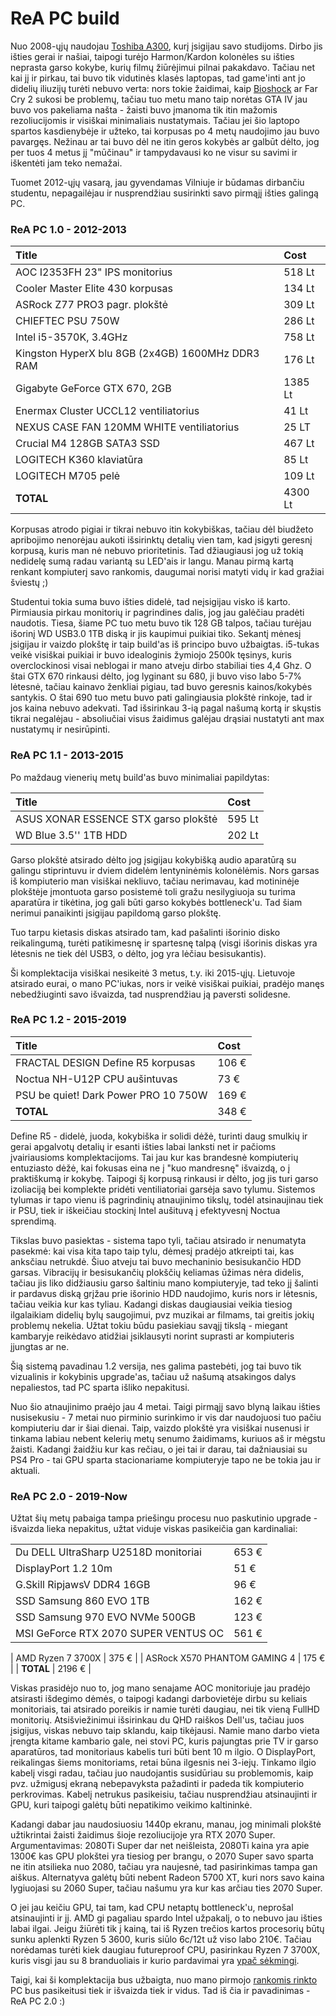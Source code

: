 # ReA PC build

Nuo 2008-ųjų naudojau [Toshiba A300](gadgets/apzvalgos/toshiba-a300-1gn.md), kurį įsigijau savo studijoms. Dirbo jis išties gerai ir našiai, taipogi turėjo Harmon/Kardon kolonėles su išties neprasta garso kokybe, kurių filmų žiūrėjimui pilnai pakakdavo. Tačiau net kai jį ir pirkau, tai buvo tik vidutinės klasės laptopas, tad game'inti ant jo didelių iliuzijų turėti nebuvo verta: nors tokie žaidimai, kaip [Bioshock](../zaidimai/bioshock.md) ar Far Cry 2 sukosi be problemų, tačiau tuo metu mano taip norėtas GTA IV jau buvo vos pakeliama našta - žaisti buvo įmanoma tik itin mažomis rezoliucijomis ir visiškai minimaliais nustatymais. Tačiau jei šio laptopo spartos kasdienybėje ir užteko, tai korpusas po 4 metų naudojimo jau buvo pavargęs. Nežinau ar tai buvo dėl ne itin geros kokybės ar galbūt dėlto, jog per tuos 4 metus jį "mūčinau" ir tampydavausi ko ne visur su savimi ir iškentėti jam teko nemažai.

Tuomet 2012-ųjų vasarą, jau gyvendamas Vilniuje ir būdamas dirbančiu studentu, nepagailėjau ir nusprendžiau susirinkti savo pirmąjį išties galingą PC.

### ReA PC 1.0 - 2012-2013

| Title | Cost |
| :--- | :--- |
| AOC I2353FH 23" IPS monitorius | 518 Lt |
| Cooler Master Elite 430 korpusas | 134 Lt |
| ASRock Z77 PRO3 pagr. plokštė | 309 Lt |
| CHIEFTEC PSU 750W | 286 Lt |
| Intel i5-3570K, 3.4GHz | 758 Lt |
| Kingston HyperX blu 8GB \(2x4GB\) 1600MHz DDR3 RAM | 176 Lt |
| Gigabyte GeForce GTX 670, 2GB | 1385 Lt |
| Enermax Cluster UCCL12 ventiliatorius | 41 Lt |
| NEXUS CASE FAN 120MM WHITE ventiliatorius  | 25 LT |
| Crucial M4 128GB SATA3 SSD | 467 Lt |
| LOGITECH K360 klaviatūra | 85 Lt |
| LOGITECH M705 pelė | 109 Lt |
| **TOTAL** | 4300 Lt |

Korpusas atrodo pigiai ir tikrai nebuvo itin kokybiškas, tačiau dėl biudžeto apribojimo nenorėjau aukoti išsirinktų detalių vien tam, kad įsigyti geresnį korpusą, kuris man nė nebuvo prioritetinis. Tad džiaugiausi jog už tokią nedidelę sumą radau variantą su LED'ais ir langu. Manau pirmą kartą renkant kompiuterį savo rankomis, daugumai norisi matyti vidų ir kad gražiai šviestų ;\)

Studentui tokia suma buvo išties didelė, tad neįsigijau visko iš karto. Pirmiausia pirkau monitorių ir pagrindines dalis, jog jau galėčiau pradėti naudotis. Tiesa, šiame PC tuo metu buvo tik 128 GB talpos, tačiau turėjau išorinį WD USB3.0 1TB diską ir jis kaupimui puikiai tiko. Sekantį mėnesį įsigijau ir vaizdo plokštę ir taip build'as iš principo buvo užbaigtas. i5-tukas veikė visiškai puikiai ir buvo idealoginis žymiojo 2500k tęsinys, kuris overclockinosi visai neblogai ir mano atveju dirbo stabiliai ties 4,4 Ghz. O štai GTX 670 rinkausi dėlto, jog lyginant su 680, ji buvo viso labo 5-7% lėtesnė, tačiau kainavo ženkliai pigiau, tad buvo geresnis kainos/kokybės santykis. O štai 690 tuo metu buvo pati galingiausia plokštė rinkoje, tad ir jos kaina nebuvo adekvati. Tad išsirinkau 3-ią pagal našumą kortą ir skųstis tikrai negalėjau - absoliučiai visus žaidimus galėjau drąsiai nustatyti ant max nustatymų ir nesirūpinti.

### ReA PC 1.1 - 2013-2015

Po maždaug vienerių metų build'as buvo minimaliai papildytas:

| Title | Cost |
| :--- | :--- |
| ASUS XONAR ESSENCE STX garso plokštė | 595 Lt |
| WD Blue 3.5'' 1TB HDD | 202 Lt |

Garso plokštė atsirado dėlto jog įsigijau kokybišką audio aparatūrą su galingu stiprintuvu ir dviem didelėm lentyninėmis kolonėlėmis. Nors garsas iš kompiuterio man visiškai nekliuvo, tačiau nerimavau, kad motininėje plokštėje įmontuota garso posistemė toli gražu nesilygiuoja su turima aparatūra ir tikėtina, jog gali būti garso kokybės bottleneck'u. Tad šiam nerimui panaikinti įsigijau papildomą garso plokštę.

Tuo tarpu kietasis diskas atsirado tam, kad pašalinti išorinio disko reikalingumą, turėti patikimesnę ir spartesnę talpą \(visgi išorinis diskas yra lėtesnis ne tiek dėl USB3, o dėlto, jog yra lėčiau besisukantis\).

Ši komplektacija visiškai nesikeitė 3 metus, t.y. iki 2015-ųjų. Lietuvoje atsirado eurai, o mano PC'iukas, nors ir veikė visiškai puikiai, pradėjo manęs nebedžiuginti savo išvaizda, tad nusprendžiau ją paversti solidesne.

### ReA PC 1.2 - 2015-2019

| Title | Cost |
| :--- | :--- |
| FRACTAL DESIGN Define R5 korpusas | 106 € |
| Noctua NH-U12P CPU aušintuvas | 73 € |
| PSU be quiet! Dark Power PRO 10 750W | 169 € |
| **TOTAL** | 348 € |

Define R5 - didelė, juoda, kokybiška ir solidi dėžė, turinti daug smulkių ir gerai apgalvotų detalių ir esanti išties labai lanksti net ir pačioms įvairiausioms komplektacijoms. Tai jau kur kas brandesnė kompiuterių entuziasto dėžė, kai fokusas eina ne į "kuo mandresnę" išvaizdą, o į praktiškumą ir kokybę. Taipogi šį korpusą rinkausi ir dėlto, jog jis turi garso izoliaciją bei komplekte pridėti ventiliatoriai garsėja savo tylumu. Sistemos tylumas ir tapo vienu iš pagrindinių atnaujinimo tikslų, todėl atsinaujinau tiek ir PSU, tiek ir iškeičiau stockinį Intel aušituvą į efektyvesnį Noctua sprendimą.

Tikslas buvo pasiektas - sistema tapo tyli, tačiau atsirado ir nenumatyta pasekmė: kai visa kita tapo taip tylu, dėmesį pradėjo atkreipti tai, kas anksčiau netrukdė. Šiuo atveju tai buvo mechaninio besisukančio HDD garsas. Vibracijų ir besisukančių plokščių keliamas ūžimas nėra didelis, tačiau jis liko didžiausiu garso šaltiniu mano kompiuteryje, tad teko jį šalinti ir pardavus diską grįžau prie išorinio HDD naudojimo, kuris nors ir lėtesnis, tačiau veikia kur kas tyliau. Kadangi diskas daugiausiai veikia tiesiog ilgalaikiam didelių bylų saugojimui, pvz muzikai ar filmams, tai greitis jokių problemų nekelia. Užtat tokiu būdu pasiekiau savąjį tikslą - miegant kambaryje reikėdavo atidžiai įsiklausyti norint suprasti ar kompiuteris įjungtas ar ne.

Šią sistemą pavadinau 1.2 versija, nes galima pastebėti, jog tai buvo tik vizualinis ir kokybinis upgrade'as, tačiau už našumą atsakingos dalys nepaliestos, tad PC sparta išliko nepakitusi.

Nuo šio atnaujinimo praėjo jau 4 metai. Taigi pirmąjį savo blyną laikau išties nusisekusiu - 7 metai nuo pirminio surinkimo ir vis dar naudojuosi tuo pačiu kompiuteriu dar ir šiai dienai. Taip, vaizdo plokštė yra visiškai nusenusi ir tinkama labiau nebent kelerių metų senumo žaidimams, kuriuos aš ir mėgstu žaisti. Kadangi žaidžiu kur kas rečiau, o jei tai ir darau, tai dažniausiai su PS4 Pro - tai GPU sparta stacionariame kompiuteryje tapo ne be tokia jau ir aktuali.

### ReA PC 2.0 - 2019-Now

Užtat šių metų pabaiga tampa priešingu procesu nuo paskutinio upgrade - išvaizda lieka nepakitus, užtat viduje viskas pasikeičia gan kardinaliai:

|  |  |
| :--- | :--- |
| Du DELL UltraSharp U2518D monitoriai | 653 € |
| DisplayPort 1.2 10m | 51 € |
| G.Skill RipjawsV DDR4 16GB | 96 € |
| SSD Samsung 860 EVO 1TB | 162 € |
| SSD Samsung 970 EVO NVMe 500GB | 123 € |
| MSI GeForce RTX 2070 SUPER VENTUS OC | 561 € |
| AMD Ryzen 7 3700X | 375 € |
| ASRock X570 PHANTOM GAMING 4 | 175 € |
| **TOTAL** | 2196 € |

Viskas prasidėjo nuo to, jog mano senajame AOC monitoriuje jau pradėjo atsirasti išdegimo dėmės, o taipogi kadangi darbovietėje dirbu su keliais monitoriais, tai atsirado poreikis ir namie turėti daugiau, nei tik vieną FullHD monitorių. Atsišviežinimui išsirinkau du QHD raiškos Dell'us, tačiau juos įsigijus, viskas nebuvo taip sklandu, kaip tikėjausi. Namie mano darbo vieta įrengta kitame kambario gale, nei stovi PC, kuris pajungtas prie TV ir garso aparatūros, tad monitoriaus kabelis turi būti bent 10 m ilgio. O DisplayPort, reikalingas šiems monitoriams, retai būna ilgesnis nei 3-iejų. Tinkamo ilgio kabelį visgi radau, tačiau juo naudojantis susidūriau su problemomis, kaip pvz. užmigusį ekraną nebepavyksta pažadinti ir padeda tik kompiuterio perkrovimas. Kabelį netrukus pasikeisiu, tačiau nusprendžiau atsinaujinti ir GPU, kuri taipogi galėtų būti nepatikimo veikimo kaltininkė. 

Kadangi dabar jau naudosiuosiu 1440p ekranu, manau, jog minimali plokštė užtikrintai žaisti žaidimus šioje rezoliucijoje yra RTX 2070 Super. Argumentavimas: 2080Ti Super dar net neišleista, 2080Ti kaina yra apie 1300€ kas GPU plokštei yra tiesiog per brangu, o 2070 Super savo sparta ne itin atsilieka nuo 2080, tačiau yra naujesnė, tad pasirinkimas tampa gan aiškus. Alternatyva galėtų būti nebent Radeon 5700 XT, kuri nors savo kaina lygiuojasi su 2060 Super, tačiau našumu yra kur kas arčiau ties 2070 Super.

O jei jau keičiu GPU, tai tam, kad CPU netaptų bottleneck'u, neprošal atsinaujinti ir jį. AMD gi pagaliau spardo Intel užpakalį, o to nebuvo jau išties labai ilgai. Jeigu žiūrėti tik į kainą, tai iš Ryzen trečios kartos procesorių būtų sunku aplenkti Ryzen 5 3600, kuris siūlo 6c/12t už viso labo 210€. Tačiau norėdamas turėti kiek daugiau futureproof CPU, pasirinkau Ryzen 7 3700X,  kuris visgi jau su 8 branduoliais ir kurio pardavimai yra [ypač sėkmingi](https://www.techradar.com/news/amd-ryzen-7-3700x-is-such-a-hit-it-almost-outsold-intels-entire-cpu-range).

Taigi, kai ši komplektacija bus užbaigta, nuo mano pirmojo [rankomis rinkto](it-talk/kompiuterio-rinkimas.md) PC bus pasikeitusi tiek ir išvaizda tiek ir vidus. Tad iš čia ir pavadinimas - ReA PC 2.0 :\)

